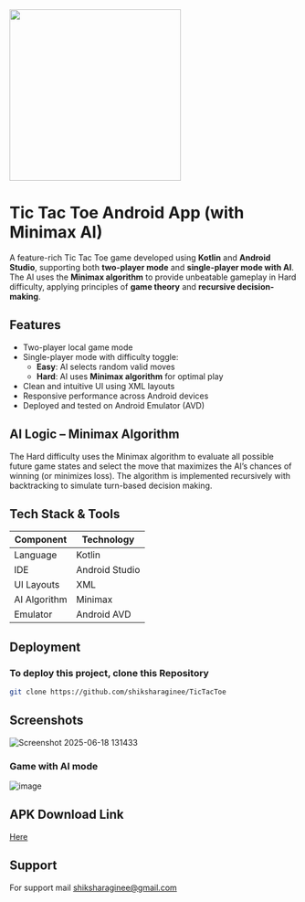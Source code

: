 
<img src="https://github.com/user-attachments/assets/ebacb18d-d21d-4f24-9d32-366988520e2c" width="300" height="300"/>

# Tic Tac Toe Android App (with Minimax AI)
A feature-rich Tic Tac Toe game developed using **Kotlin** and **Android Studio**, supporting both **two-player mode** and **single-player mode with AI**. The AI uses the **Minimax algorithm** to provide unbeatable gameplay in Hard difficulty, applying principles of **game theory** and **recursive decision-making**.

## Features
- Two-player local game mode
- Single-player mode with difficulty toggle:
  - **Easy**: AI selects random valid moves
  - **Hard**: AI uses **Minimax algorithm** for optimal play
- Clean and intuitive UI using XML layouts
- Responsive performance across Android devices
- Deployed and tested on Android Emulator (AVD)

## AI Logic – Minimax Algorithm
The Hard difficulty uses the Minimax algorithm to evaluate all possible future game states and select the move that maximizes the AI’s chances of winning (or minimizes loss). The algorithm is implemented recursively with backtracking to simulate turn-based decision making.

## Tech Stack & Tools

| Component        | Technology         |
|------------------|--------------------|
| Language         | Kotlin             |
| IDE              | Android Studio     |
| UI Layouts       | XML                |
| AI Algorithm     | Minimax            |
| Emulator         | Android AVD        |

## Deployment
### To deploy this project, clone this Repository

```bash
git clone https://github.com/shiksharaginee/TicTacToe
```
## Screenshots
![Screenshot 2025-06-18 131433](https://github.com/user-attachments/assets/392fe014-c360-49a2-a7b3-36fd74717ac3)
### Game with AI mode
![image](https://github.com/user-attachments/assets/3dec15ca-19dc-4171-b8e1-fdab195a3af9)

## APK Download Link
 [Here](https://github.com/shiksharaginee/tictactoe/releases/download/v1.0/app-debug.apk)

## Support
For support mail shiksharaginee@gmail.com

